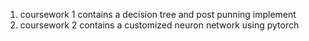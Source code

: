 1. coursework 1 contains a decision tree and post punning implement
2. coursework 2 contains a customized neuron network using pytorch 
